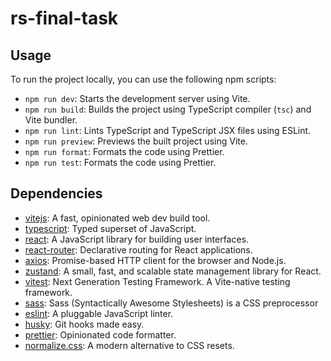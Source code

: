 # rs-final-task

## Usage

To run the project locally, you can use the following npm scripts:

- `npm run dev`: Starts the development server using Vite.
- `npm run build`: Builds the project using TypeScript compiler (`tsc`) and Vite bundler.
- `npm run lint`: Lints TypeScript and TypeScript JSX files using ESLint.
- `npm run preview`: Previews the built project using Vite.
- `npm run format`: Formats the code using Prettier.
- `npm run test`: Formats the code using Prettier.

## Dependencies

- [vitejs](https://vitejs.dev/): A fast, opinionated web dev build tool.
- [typescript](https://www.typescriptlang.org/): Typed superset of JavaScript.
- [react](https://reactjs.org/): A JavaScript library for building user interfaces.
- [react-router](https://reactrouter.com/): Declarative routing for React applications.
- [axios](https://github.com/axios/axios): Promise-based HTTP client for the browser and Node.js.
- [zustand](https://github.com/pmndrs/zustand): A small, fast, and scalable state management library for React.
- [vitest](https://vitest.dev/): Next Generation Testing Framework. A Vite-native testing framework.
- [sass](https://sass-lang.com/): Sass (Syntactically Awesome Stylesheets) is a CSS preprocessor
- [eslint](https://eslint.org/): A pluggable JavaScript linter.
- [husky](https://github.com/typicode/husky): Git hooks made easy.
- [prettier](https://prettier.io/): Opinionated code formatter.
- [normalize.css](https://github.com/necolas/normalize.css): A modern alternative to CSS resets.

